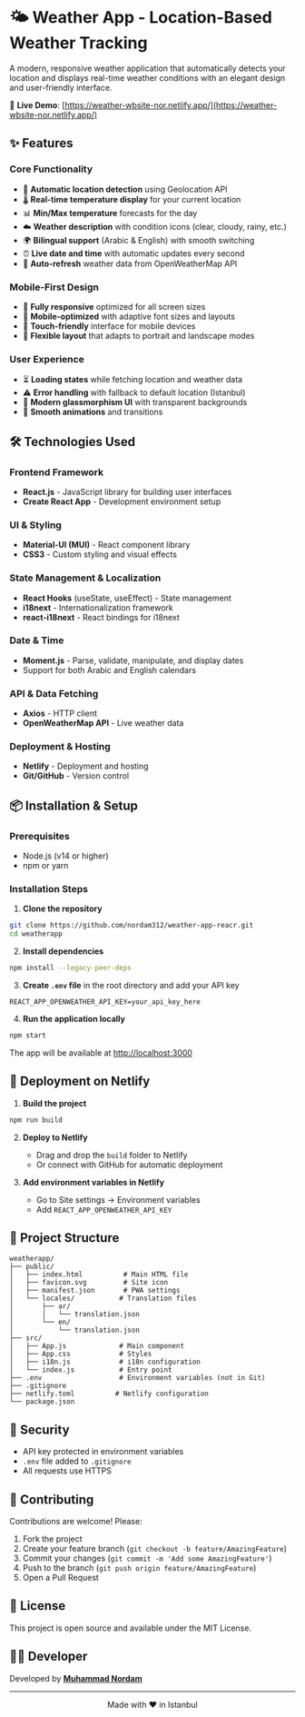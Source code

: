 # 🌤️ Weather App - Location-Based Weather Tracking

A modern, responsive weather application that automatically detects your location and displays real-time weather conditions with an elegant design and user-friendly interface.

🔗 **Live Demo**: [https://weather-wbsite-nor.netlify.app/](https://weather-wbsite-nor.netlify.app/)


## ✨ Features

### Core Functionality
- 📍 **Automatic location detection** using Geolocation API
- 🌡️ **Real-time temperature display** for your current location
- 📊 **Min/Max temperature** forecasts for the day
- ☁️ **Weather description** with condition icons (clear, cloudy, rainy, etc.)
- 🌍 **Bilingual support** (Arabic & English) with smooth switching
- ⏰ **Live date and time** with automatic updates every second
- 🔄 **Auto-refresh** weather data from OpenWeatherMap API

### Mobile-First Design
- 📱 **Fully responsive** optimized for all screen sizes
- 📲 **Mobile-optimized** with adaptive font sizes and layouts
- 🎯 **Touch-friendly** interface for mobile devices
- 📐 **Flexible layout** that adapts to portrait and landscape modes

### User Experience
- ⏳ **Loading states** while fetching location and weather data
- ⚠️ **Error handling** with fallback to default location (Istanbul)
- 🎨 **Modern glassmorphism UI** with transparent backgrounds
- 🌈 **Smooth animations** and transitions

## 🛠️ Technologies Used

### Frontend Framework
- **React.js** - JavaScript library for building user interfaces
- **Create React App** - Development environment setup

### UI & Styling
- **Material-UI (MUI)** - React component library
- **CSS3** - Custom styling and visual effects

### State Management & Localization
- **React Hooks** (useState, useEffect) - State management
- **i18next** - Internationalization framework
- **react-i18next** - React bindings for i18next

### Date & Time
- **Moment.js** - Parse, validate, manipulate, and display dates
- Support for both Arabic and English calendars

### API & Data Fetching
- **Axios** - HTTP client
- **OpenWeatherMap API** - Live weather data

### Deployment & Hosting
- **Netlify** - Deployment and hosting
- **Git/GitHub** - Version control

## 📦 Installation & Setup

### Prerequisites
- Node.js (v14 or higher)
- npm or yarn

### Installation Steps

1. **Clone the repository**
```bash
git clone https://github.com/nordam312/weather-app-reacr.git
cd weatherapp
```

2. **Install dependencies**
```bash
npm install --legacy-peer-deps
```

3. **Create `.env` file** in the root directory and add your API key
```env
REACT_APP_OPENWEATHER_API_KEY=your_api_key_here
```

4. **Run the application locally**
```bash
npm start
```

The app will be available at [http://localhost:3000](http://localhost:3000)

## 🚀 Deployment on Netlify

1. **Build the project**
```bash
npm run build
```

2. **Deploy to Netlify**
   - Drag and drop the `build` folder to Netlify
   - Or connect with GitHub for automatic deployment

3. **Add environment variables in Netlify**
   - Go to Site settings → Environment variables
   - Add `REACT_APP_OPENWEATHER_API_KEY`

## 📁 Project Structure

```
weatherapp/
├── public/
│   ├── index.html          # Main HTML file
│   ├── favicon.svg         # Site icon
│   ├── manifest.json       # PWA settings
│   └── locales/           # Translation files
│       ├── ar/
│       │   └── translation.json
│       └── en/
│           └── translation.json
├── src/
│   ├── App.js             # Main component
│   ├── App.css            # Styles
│   ├── i18n.js            # i18n configuration
│   └── index.js           # Entry point
├── .env                   # Environment variables (not in Git)
├── .gitignore
├── netlify.toml          # Netlify configuration
└── package.json
```

## 🔐 Security

- API key protected in environment variables
- `.env` file added to `.gitignore`
- All requests use HTTPS

## 🤝 Contributing

Contributions are welcome! Please:
1. Fork the project
2. Create your feature branch (`git checkout -b feature/AmazingFeature`)
3. Commit your changes (`git commit -m 'Add some AmazingFeature'`)
4. Push to the branch (`git push origin feature/AmazingFeature`)
5. Open a Pull Request

## 📄 License

This project is open source and available under the MIT License.

## 👨‍💻 Developer

Developed by **[Muhammad Nordam](https://github.com/nordam312)**

---

<div align="center">
  Made with ❤️ in Istanbul
</div>
